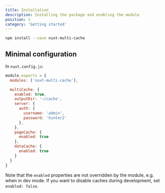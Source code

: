 ```yaml
---
title: Installation
description: Installing the package and enabling the module
position: 1
category: 'Getting started'
---
```


```bash
npm install --save nuxt-multi-cache
```

## Minimal configuration

In `nuxt.config.js`:

```javascript
module.exports = {
  modules: ['nuxt-multi-cache'],

  multiCache: {
    enabled: true,
    outputDir: '~/cache',
    server: {
      auth: {
        username: 'admin',
        password: 'hunter2'
      },
    },
    pageCache: {
      enabled: true
    },
    dataCache: {
      enabled: true
    }
  }
}
```

Note that the `enabled` properties are not overridden by the module, e.g. when
in dev mode. If you want to disable caches during development, set `enabled: false`.
